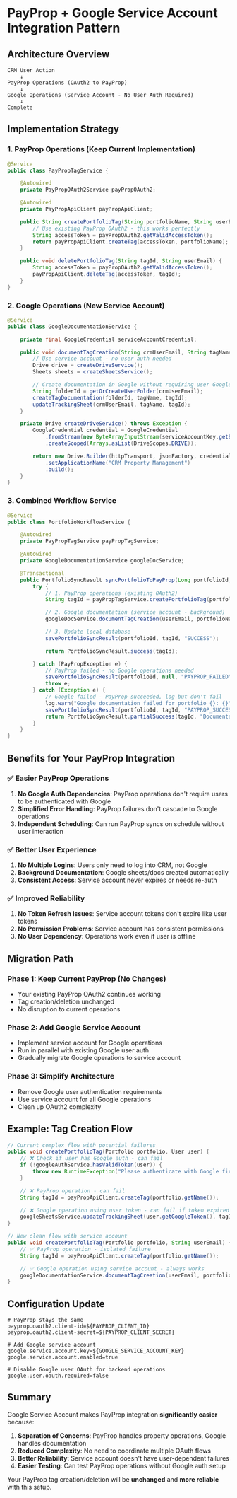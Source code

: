 # PayProp + Google Service Account Integration Pattern

## Architecture Overview

```
CRM User Action
    ↓
PayProp Operations (OAuth2 to PayProp)
    ↓
Google Operations (Service Account - No User Auth Required)
    ↓
Complete
```

## Implementation Strategy

### 1. PayProp Operations (Keep Current Implementation)
```java
@Service
public class PayPropTagService {

    @Autowired
    private PayPropOAuth2Service payPropOAuth2;

    @Autowired
    private PayPropApiClient payPropApiClient;

    public String createPortfolioTag(String portfolioName, String userEmail) {
        // Use existing PayProp OAuth2 - this works perfectly
        String accessToken = payPropOAuth2.getValidAccessToken();
        return payPropApiClient.createTag(accessToken, portfolioName);
    }

    public void deletePortfolioTag(String tagId, String userEmail) {
        String accessToken = payPropOAuth2.getValidAccessToken();
        payPropApiClient.deleteTag(accessToken, tagId);
    }
}
```

### 2. Google Operations (New Service Account)
```java
@Service
public class GoogleDocumentationService {

    private final GoogleCredential serviceAccountCredential;

    public void documentTagCreation(String crmUserEmail, String tagName, String tagId) {
        // Use service account - no user auth needed
        Drive drive = createDriveService();
        Sheets sheets = createSheetsService();

        // Create documentation in Google without requiring user Google account
        String folderId = getOrCreateUserFolder(crmUserEmail);
        createTagDocumentation(folderId, tagName, tagId);
        updateTrackingSheet(crmUserEmail, tagName, tagId);
    }

    private Drive createDriveService() throws Exception {
        GoogleCredential credential = GoogleCredential
            .fromStream(new ByteArrayInputStream(serviceAccountKey.getBytes()))
            .createScoped(Arrays.asList(DriveScopes.DRIVE));

        return new Drive.Builder(httpTransport, jsonFactory, credential)
            .setApplicationName("CRM Property Management")
            .build();
    }
}
```

### 3. Combined Workflow Service
```java
@Service
public class PortfolioWorkflowService {

    @Autowired
    private PayPropTagService payPropTagService;

    @Autowired
    private GoogleDocumentationService googleDocService;

    @Transactional
    public PortfolioSyncResult syncPortfolioToPayProp(Long portfolioId, String userEmail) {
        try {
            // 1. PayProp operations (existing OAuth2)
            String tagId = payPropTagService.createPortfolioTag(portfolioName, userEmail);

            // 2. Google documentation (service account - background)
            googleDocService.documentTagCreation(userEmail, portfolioName, tagId);

            // 3. Update local database
            savePortfolioSyncResult(portfolioId, tagId, "SUCCESS");

            return PortfolioSyncResult.success(tagId);

        } catch (PayPropException e) {
            // PayProp failed - no Google operations needed
            savePortfolioSyncResult(portfolioId, null, "PAYPROP_FAILED");
            throw e;
        } catch (Exception e) {
            // Google failed - PayProp succeeded, log but don't fail
            log.warn("Google documentation failed for portfolio {}: {}", portfolioId, e.getMessage());
            savePortfolioSyncResult(portfolioId, tagId, "PAYPROP_SUCCESS_GOOGLE_FAILED");
            return PortfolioSyncResult.partialSuccess(tagId, "Documentation failed");
        }
    }
}
```

## Benefits for Your PayProp Integration

### ✅ Easier PayProp Operations
1. **No Google Auth Dependencies**: PayProp operations don't require users to be authenticated with Google
2. **Simplified Error Handling**: PayProp failures don't cascade to Google operations
3. **Independent Scheduling**: Can run PayProp syncs on schedule without user interaction

### ✅ Better User Experience
1. **No Multiple Logins**: Users only need to log into CRM, not Google
2. **Background Documentation**: Google sheets/docs created automatically
3. **Consistent Access**: Service account never expires or needs re-auth

### ✅ Improved Reliability
1. **No Token Refresh Issues**: Service account tokens don't expire like user tokens
2. **No Permission Problems**: Service account has consistent permissions
3. **No User Dependency**: Operations work even if user is offline

## Migration Path

### Phase 1: Keep Current PayProp (No Changes)
- Your existing PayProp OAuth2 continues working
- Tag creation/deletion unchanged
- No disruption to current operations

### Phase 2: Add Google Service Account
- Implement service account for Google operations
- Run in parallel with existing Google user auth
- Gradually migrate Google operations to service account

### Phase 3: Simplify Architecture
- Remove Google user authentication requirements
- Use service account for all Google operations
- Clean up OAuth2 complexity

## Example: Tag Creation Flow

```java
// Current complex flow with potential failures
public void createPortfolioTag(Portfolio portfolio, User user) {
    // ❌ Check if user has Google auth - can fail
    if (!googleAuthService.hasValidToken(user)) {
        throw new RuntimeException("Please authenticate with Google first");
    }

    // ❌ PayProp operation - can fail
    String tagId = payPropApiClient.createTag(portfolio.getName());

    // ❌ Google operation using user token - can fail if token expired
    googleSheetsService.updateTrackingSheet(user.getGoogleToken(), tagId);
}

// New clean flow with service account
public void createPortfolioTag(Portfolio portfolio, String userEmail) {
    // ✅ PayProp operation - isolated failure
    String tagId = payPropApiClient.createTag(portfolio.getName());

    // ✅ Google operation using service account - always works
    googleDocumentationService.documentTagCreation(userEmail, portfolio.getName(), tagId);
}
```

## Configuration Update

```properties
# PayProp stays the same
payprop.oauth2.client-id=${PAYPROP_CLIENT_ID}
payprop.oauth2.client-secret=${PAYPROP_CLIENT_SECRET}

# Add Google service account
google.service.account.key=${GOOGLE_SERVICE_ACCOUNT_KEY}
google.service.account.enabled=true

# Disable Google user OAuth for backend operations
google.user.oauth.required=false
```

## Summary

Google Service Account makes PayProp integration **significantly easier** because:

1. **Separation of Concerns**: PayProp handles property operations, Google handles documentation
2. **Reduced Complexity**: No need to coordinate multiple OAuth flows
3. **Better Reliability**: Service account doesn't have user-dependent failures
4. **Easier Testing**: Can test PayProp operations without Google auth setup

Your PayProp tag creation/deletion will be **unchanged** and **more reliable** with this setup.
